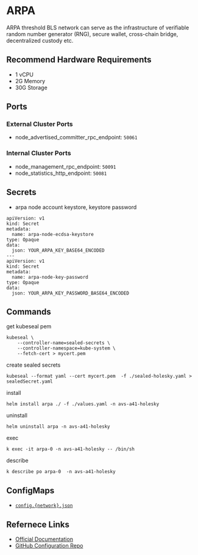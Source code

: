 # ARPA
ARPA threshold BLS network can serve as the infrastructure of verifiable random number generator (RNG), secure wallet, cross-chain bridge, decentralized custody etc.

## Recommend Hardware Requirements
- 1 vCPU
- 2G Memory
- 30G Storage

## Ports

### External Cluster Ports
- node_advertised_committer_rpc_endpoint: `50061`

### Internal Cluster Ports
- node_management_rpc_endpoint: `50091`
- node_statistics_http_endpoint: `50081`

## Secrets
- arpa node account keystore, keystore password
```
apiVersion: v1
kind: Secret
metadata:
  name: arpa-node-ecdsa-keystore
type: Opaque
data:
  json: YOUR_ARPA_KEY_BASE64_ENCODED
---
apiVersion: v1
kind: Secret
metadata:
  name: arpa-node-key-password
type: Opaque
data:
  json: YOUR_ARPA_KEY_PASSWORD_BASE64_ENCODED
```

## Commands

get kubeseal pem
```
kubeseal \
    --controller-name=sealed-secrets \
    --controller-namespace=kube-system \
    --fetch-cert > mycert.pem
```

create sealed secrets
```
kubeseal --format yaml --cert mycert.pem  -f ./sealed-holesky.yaml > sealedSecret.yaml 
```

install
```
helm install arpa ./ -f ./values.yaml -n avs-a41-holesky
```

uninstall
```
helm uninstall arpa -n avs-a41-holesky
```

exec
```
k exec -it arpa-0 -n avs-a41-holesky -- /bin/sh
```

describe 
```
k describe po arpa-0  -n avs-a41-holesky
```

## ConfigMaps
- [`config.{network}.json`](https://github.com/ARPA-Network/BLS-TSS-Network/tree/main/docs)

## Refernece Links
- [Official Documentation](https://docs.arpanetwork.io/)
- [GitHub Configuration Repo](https://github.com/ARPA-Network/BLS-TSS-Network)